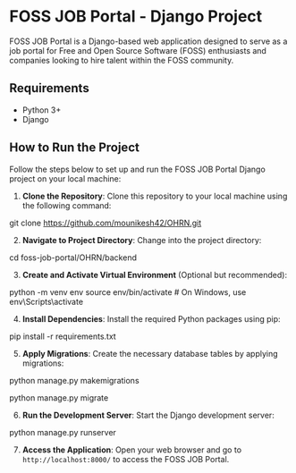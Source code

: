 # FOSS JOB Portal - Django Project

FOSS JOB Portal is a Django-based web application designed to serve as a job portal for Free and Open Source Software (FOSS) enthusiasts and companies looking to hire talent within the FOSS community.

## Requirements

- Python 3+
- Django  
## How to Run the Project

Follow the steps below to set up and run the FOSS JOB Portal Django project on your local machine:

1. **Clone the Repository**: Clone this repository to your local machine using the following command:

git clone <https://github.com/mounikesh42/OHRN.git>

2. **Navigate to Project Directory**: Change into the project directory:

cd foss-job-portal/OHRN/backend

3. **Create and Activate Virtual Environment** (Optional but recommended):

python -m venv env
source env/bin/activate # On Windows, use env\Scripts\activate



4. **Install Dependencies**: Install the required Python packages using pip:

pip install -r requirements.txt

5. **Apply Migrations**: Create the necessary database tables by applying migrations:

python manage.py makemigrations

python manage.py migrate


6. **Run the Development Server**: Start the Django development server:

python manage.py runserver


7. **Access the Application**: Open your web browser and go to `http://localhost:8000/` to access the FOSS JOB Portal.

